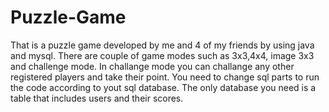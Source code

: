 # Puzzle-Game
That is a puzzle game developed by me and 4 of my friends by using java and mysql. There are couple of game modes such as 3x3,4x4, image 3x3 and challenge mode.  In challange mode you can challange any other registered players and take their point.
You need to change sql parts to run the code according to yout sql database. The only database you need is a table that includes users and their scores.
